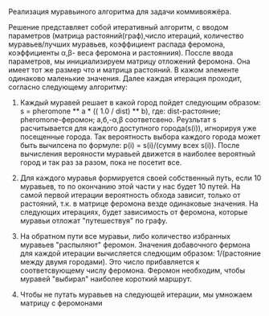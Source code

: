 Реализация муравьиного алгоритма для задачи коммивояжёра.

Решение представляет собой итеративный алгоритм, с вводом параметров (матрица растояний(граф),число итераций, количество муравьев/лучших муравьев, коэффициент распада феромона, коэффициенты α,β- веса феромона и растояниия).
Поссле ввода параметров, мы инициализируем матрицу отложений феромона. Она имеет тот же размер что и матрица растояний. В кажом элементе одинаково маленькие значения.
Далее каждая итерация проходит, согласно следующему алгоритму:
1. Каждый муравей решает в какой город пойдет следующим образом:
    s = pheromone ** a * (( 1.0 / dist) ** b),
     где:
     dist-растояние;
     pheromone-феромон;
     a,б,-α,β соответсвено.
Реузльтат s расчитывается для каждого доступного города(s(i)), игнорируя уже посещенные города.
Так вероятность выбора каждого города может быть вычилсена по формуле: 
    p(i) = s(i)/(сумму всех s(i)).
После вычисления верояности муравьей движется в наиболее вероятный город и так раз за разом, пока не посетит все.
2. Для каждого муравья формируется своей собственный путь, если 10 муравьев, то по окончанию этой части у нас будет 10 путей.
На самой первой итерации вероятность обхода зависит, только от растояний, т.к. в матрице феромона везде одинаковые значения. На следующих итерациях, будет зависимость от феромона, которые муравьи отложат "путешествуя" по графу. 

3. На обратном пути все муравьи, либо количество избранных муравьев "распыляют" феромон.
Значения добавочного фермона для каждой итерации вычисляется следющим образом:
         1/(растояние между двумя городами).
Это число прибавляется к соответсвующему числу феромона. Феромон необходим, чтобы муравей "выбирал" наиболее короткий маршрут.

4. Чтобы не путать муравьев на следующей итерации, мы умножаем матрицу с феромонами

